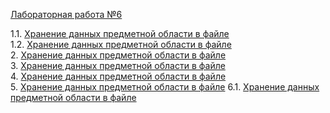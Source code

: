 <a href="https://vk.com/doc-78641724_368829398?hash=49a37f567d4707cfe9&dl=f5caf9ca74dd6749ab">Лабораторная работа №6</a>

1.1. <a href="https://github.com/Maxim22052002/Lab9/tree/master/Number1.1(9)">Хранение данных предметной области в файле</a>  
1.2. <a href="https://github.com/Maxim22052002/Lab9/tree/master/Number1.2(9)">Хранение данных предметной области в файле</a>  
2. <a href="https://github.com/Maxim22052002/Lab9/tree/master/Number2(9)">Хранение данных предметной области в файле</a>  
3. <a href="https://github.com/Maxim22052002/Lab9/tree/master/Number3(9)">Хранение данных предметной области в файле</a>  
4. <a href="https://github.com/Maxim22052002/Lab9/tree/master/Number4(9)">Хранение данных предметной области в файле</a>               
5. <a href="https://github.com/Maxim22052002/Lab9/tree/master/Number5(9)">Хранение данных предметной области в файле</a>
6.1. <a href="https://github.com/Maxim22052002/Lab9/tree/master/Number6.1(9)">Хранение данных предметной области в файле</a>

